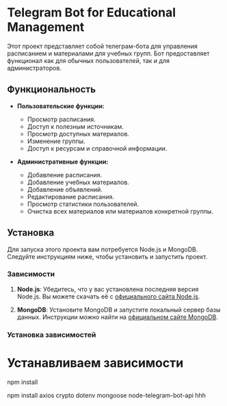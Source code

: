 # Telegram Bot for Educational Management

Этот проект представляет собой телеграм-бота для управления расписанием и материалами для учебных групп. Бот предоставляет функционал как для обычных пользователей, так и для администраторов.

## Функциональность

- **Пользовательские функции:**
  - Просмотр расписания.
  - Доступ к полезным источникам.
  - Просмотр доступных материалов.
  - Изменение группы.
  - Доступ к ресурсам и справочной информации.

- **Административные функции:**
  - Добавление расписания.
  - Добавление учебных материалов.
  - Добавление объявлений.
  - Редактирование расписания.
  - Просмотр статистики пользователей.
  - Очистка всех материалов или материалов конкретной группы.

## Установка

Для запуска этого проекта вам потребуется Node.js и MongoDB. Следуйте инструкциям ниже, чтобы установить и запустить проект.

### Зависимости

1. **Node.js**: Убедитесь, что у вас установлена последняя версия Node.js. Вы можете скачать её с [официального сайта Node.js](https://nodejs.org/).

2. **MongoDB**: Установите MongoDB и запустите локальный сервер базы данных. Инструкции можно найти на [официальном сайте MongoDB](https://www.mongodb.com/try/download/community).

### Установка зависимостей

# Устанавливаем зависимости
npm install

npm install axios crypto dotenv mongoose node-telegram-bot-api
hhh
